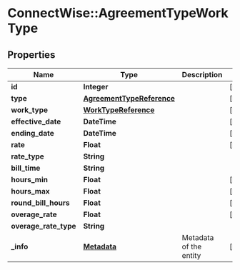 # ConnectWise::AgreementTypeWorkType

## Properties
Name | Type | Description | Notes
------------ | ------------- | ------------- | -------------
**id** | **Integer** |  | [optional] 
**type** | [**AgreementTypeReference**](AgreementTypeReference.md) |  | [optional] 
**work_type** | [**WorkTypeReference**](WorkTypeReference.md) |  | [optional] 
**effective_date** | **DateTime** |  | [optional] 
**ending_date** | **DateTime** |  | [optional] 
**rate** | **Float** |  | [optional] 
**rate_type** | **String** |  | 
**bill_time** | **String** |  | 
**hours_min** | **Float** |  | [optional] 
**hours_max** | **Float** |  | [optional] 
**round_bill_hours** | **Float** |  | [optional] 
**overage_rate** | **Float** |  | [optional] 
**overage_rate_type** | **String** |  | 
**_info** | [**Metadata**](Metadata.md) | Metadata of the entity | [optional] 


